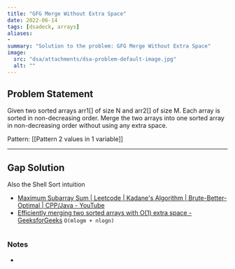 ```yaml
---
title: "GFG Merge Without Extra Space"
date: 2022-06-14
tags: [dsadeck, arrays]
aliases:
- 
summary: "Solution to the problem: GFG Merge Without Extra Space"
image:
  src: "dsa/attachments/dsa-problem-default-image.jpg"
  alt: ""
---
```

## Problem Statement
Given two sorted arrays arr1[] of size N and arr2[] of size M. Each array is sorted in non-decreasing order. Merge the two arrays into one sorted array in non-decreasing order without using any extra space.

Pattern: [[Pattern 2 values in 1 variable]]

---

## Gap Solution
Also the Shell Sort intuition 
- [Maximum Subarray Sum | Leetcode | Kadane's Algorithm | Brute-Better-Optimal | CPP/Java - YouTube](https://www.youtube.com/watch?v=w_KEocd__20)
- [Efficiently merging two sorted arrays with O(1) extra space - GeeksforGeeks](https://www.geeksforgeeks.org/efficiently-merging-two-sorted-arrays-with-o1-extra-space/)
`O(mlogm + nlogn)`

``` java

```

### Notes
- 


